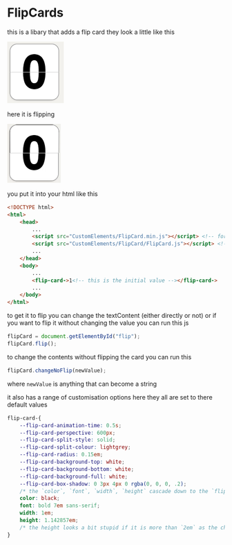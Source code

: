 # FlipCards

this is a libary that adds a flip card they look a little like this

![FlipCard Image](https://github.com/RJ-Infinity/CustomElements/blob/main/FlipCard/FlipCardImage.png?raw=true)

here it is flipping

![FlipCard Gif](https://github.com/RJ-Infinity/CustomElements/blob/main/FlipCard/FlipCardClock.gif?raw=true)

you put it into your html like this
```html
<!DOCTYPE html>
<html>
	<head>
		...
		<script src="CustomElements/FlipCard.min.js"></script> <!-- for the minified version -->
		<script src="CustomElements/FlipCard/FlipCard.js"></script> <!-- for the source version -->
		...
	</head>
	<body>
		...
		<flip-card->1<!-- this is the initial value --></flip-card->
		...
	</body>
</html>
```

to get it to flip you can change the textContent (either directly or not) or if you want to flip it without changing the value you can run this js

```js
flipCard = document.getElementById("flip");
flipCard.flip();
```
to change the contents without flipping the card you can run this
```js
flipCard.changeNoFlip(newValue);
```
where `newValue` is anything that can become a string

it also has a range of customisation options here they all are set to there default values
```css
flip-card-{
	--flip-card-animation-time: 0.5s;
	--flip-card-perspective: 600px;
	--flip-card-split-style: solid;
	--flip-card-split-colour: lightgrey;
	--flip-card-radius: 0.15em;
	--flip-card-background-top: white;
	--flip-card-background-bottom: white;
	--flip-card-background-full: white;
	--flip-card-box-shadow: 0 3px 4px 0 rgba(0, 0, 0, .2);
	/* the `color`, `font`, `width`, `height` cascade down to the `flip-card-` like so */
	color: black;
	font: bold 7em sans-serif;
	width: 1em;
	height: 1.142857em;
	/* the height looks a bit stupid if it is more than `2em` as the character is just on the top row*/
}
```